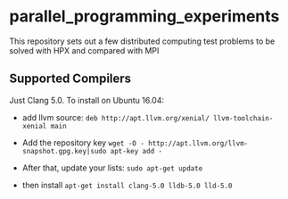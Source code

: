 # parallel_programming_experiments
This repository sets out a few distributed computing test problems to be solved with HPX and compared with MPI

## Supported Compilers

Just Clang 5.0. To install on Ubuntu 16.04:
- add llvm source:
    `deb http://apt.llvm.org/xenial/ llvm-toolchain-xenial main`

- Add the repository key
    `wget -O - http://apt.llvm.org/llvm-snapshot.gpg.key|sudo apt-key add -`
- After that, update your lists:
    `sudo apt-get update`
- then install
    `apt-get install clang-5.0 lldb-5.0 lld-5.0`

